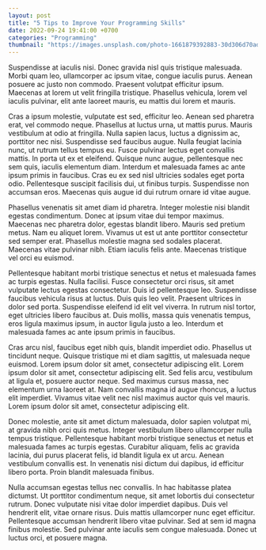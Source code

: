 ```yaml
---
layout: post
title: "5 Tips to Improve Your Programming Skills"
date: 2022-09-24 19:41:00 +0700
categories: "Programming"
thumbnail: "https://images.unsplash.com/photo-1661879392883-30d306d70ad8?crop=entropy&cs=tinysrgb&fit=max&fm=jpg&ixid=MnwxfDB8MXxyYW5kb218MHx8fHx8fHx8MTY2NDAyMzI4Ng&ixlib=rb-1.2.1&q=80&w=1080"
---
```


Suspendisse at iaculis nisi. Donec gravida nisl quis tristique malesuada. Morbi quam leo, ullamcorper ac ipsum vitae, congue iaculis purus. Aenean posuere ac justo non commodo. Praesent volutpat efficitur ipsum. Maecenas at lorem ut velit fringilla tristique. Phasellus vehicula, lorem vel iaculis pulvinar, elit ante laoreet mauris, eu mattis dui lorem et mauris.

Cras a ipsum molestie, vulputate est sed, efficitur leo. Aenean sed pharetra erat, vel commodo neque. Phasellus at luctus urna, ut mattis purus. Mauris vestibulum at odio at fringilla. Nulla sapien lacus, luctus a dignissim ac, porttitor nec nisi. Suspendisse sed faucibus augue. Nulla feugiat lacinia nunc, ut rutrum tellus tempus eu. Fusce pulvinar lectus eget convallis mattis. In porta ut ex et eleifend. Quisque nunc augue, pellentesque nec sem quis, iaculis elementum diam. Interdum et malesuada fames ac ante ipsum primis in faucibus. Cras eu ex sed nisl ultricies sodales eget porta odio. Pellentesque suscipit facilisis dui, ut finibus turpis. Suspendisse non accumsan eros. Maecenas quis augue id dui rutrum ornare id vitae augue.

Phasellus venenatis sit amet diam id pharetra. Integer molestie nisi blandit egestas condimentum. Donec at ipsum vitae dui tempor maximus. Maecenas nec pharetra dolor, egestas blandit libero. Mauris sed pretium metus. Nam eu aliquet lorem. Vivamus ut est ut ante porttitor consectetur sed semper erat. Phasellus molestie magna sed sodales placerat. Maecenas vitae pulvinar nibh. Etiam iaculis felis ante. Maecenas tristique vel orci eu euismod.

Pellentesque habitant morbi tristique senectus et netus et malesuada fames ac turpis egestas. Nulla facilisi. Fusce consectetur orci risus, sit amet vulputate lectus egestas consectetur. Duis id pellentesque leo. Suspendisse faucibus vehicula risus at luctus. Duis quis leo velit. Praesent ultrices in dolor sed porta. Suspendisse eleifend id elit vel viverra. In rutrum nisl tortor, eget ultricies libero faucibus at. Duis mollis, massa quis venenatis tempus, eros ligula maximus ipsum, in auctor ligula justo a leo. Interdum et malesuada fames ac ante ipsum primis in faucibus.

Cras arcu nisl, faucibus eget nibh quis, blandit imperdiet odio. Phasellus ut tincidunt neque. Quisque tristique mi et diam sagittis, ut malesuada neque euismod. Lorem ipsum dolor sit amet, consectetur adipiscing elit. Lorem ipsum dolor sit amet, consectetur adipiscing elit. Sed felis arcu, vestibulum at ligula et, posuere auctor neque. Sed maximus cursus massa, nec elementum urna laoreet at. Nam convallis magna id augue rhoncus, a luctus elit imperdiet. Vivamus vitae velit nec nisl maximus auctor quis vel mauris. Lorem ipsum dolor sit amet, consectetur adipiscing elit.

Donec molestie, ante sit amet dictum malesuada, dolor sapien volutpat mi, at gravida nibh orci quis metus. Integer vestibulum libero ullamcorper nulla tempus tristique. Pellentesque habitant morbi tristique senectus et netus et malesuada fames ac turpis egestas. Curabitur aliquam, felis ac gravida lacinia, dui purus placerat felis, id blandit ligula ex ut arcu. Aenean vestibulum convallis est. In venenatis nisi dictum dui dapibus, id efficitur libero porta. Proin blandit malesuada finibus.

Nulla accumsan egestas tellus nec convallis. In hac habitasse platea dictumst. Ut porttitor condimentum neque, sit amet lobortis dui consectetur rutrum. Donec vulputate nisi vitae dolor imperdiet dapibus. Duis vel hendrerit elit, vitae ornare risus. Duis mattis ullamcorper nunc eget efficitur. Pellentesque accumsan hendrerit libero vitae pulvinar. Sed at sem id magna finibus molestie. Sed pulvinar ante iaculis sem congue malesuada. Donec ut luctus orci, et posuere magna.
